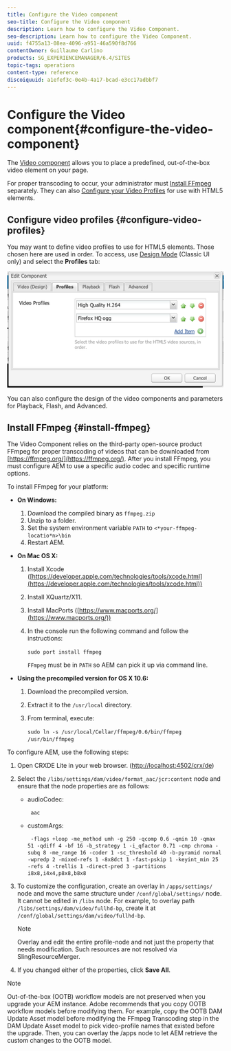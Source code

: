 ```yaml
---
title: Configure the Video component
seo-title: Configure the Video component
description: Learn how to configure the Video Component.
seo-description: Learn how to configure the Video Component.
uuid: f4755a13-08ea-4096-a951-46a590f8d766
contentOwner: Guillaume Carlino
products: SG_EXPERIENCEMANAGER/6.4/SITES
topic-tags: operations
content-type: reference
discoiquuid: a1efef3c-0e4b-4a17-bcad-e3cc17adbbf7
---
```


# Configure the Video component{#configure-the-video-component}

The [Video component](/help/sites-authoring/default-components-foundation.md#video) allows you to place a predefined, out-of-the-box video element on your page.

For proper transcoding to occur, your administrator must [Install FFmpeg](#install-ffmpeg) separately. They can also [Configure your Video Profiles](#configure-video-profiles) for use with HTML5 elements.

## Configure video profiles {#configure-video-profiles}

You may want to define video profiles to use for HTML5 elements. Those chosen here are used in order. To access, use [Design Mode](/help/sites-authoring/default-components-designmode.md) (Classic UI only) and select the **Profiles** tab:

![](assets/chlimage_1-317.png)

You can also configure the design of the video components and parameters for Playback, Flash, and Advanced.

## Install FFmpeg {#install-ffmpeg}

The Video Component relies on the third-party open-source product FFmpeg for proper transcoding of videos that can be downloaded from [https://ffmpeg.org/](https://ffmpeg.org/). After you install FFmpeg, you must configure AEM to use a specific audio codec and specific runtime options.

To install FFmpeg for your platform:

* **On Windows:**

    1. Download the compiled binary as `ffmpeg.zip` 
    1. Unzip to a folder. 
    1. Set the system environment variable `PATH` to `<*your-ffmpeg-locatio*n>\bin` 
    1. Restart AEM.

* **On Mac OS X:**

    1. Install Xcode ([https://developer.apple.com/technologies/tools/xcode.html](https://developer.apple.com/technologies/tools/xcode.html))
    1. Install XQuartz/X11.
    1. Install MacPorts ([https://www.macports.org/](https://www.macports.org/))
    1. In the console run the following command and follow the instructions: 

       `sudo port install ffmpeg` 

       `FFmpeg` must be in `PATH` so AEM can pick it up via command line.

* **Using the precompiled version for OS X 10.6:**

    1. Download the precompiled version.
    1. Extract it to the `/usr/local` directory.
    1. From terminal, execute: 

       `sudo ln -s /usr/local/Cellar/ffmpeg/0.6/bin/ffmpeg /usr/bin/ffmpeg`

To configure AEM, use the following steps:

1. Open CRXDE Lite in your web browser. ([http://localhost:4502/crx/de](http://localhost:4502/crx/de))
1. Select the `/libs/settings/dam/video/format_aac/jcr:content` node and ensure that the node properties are as follows:

    * audioCodec: 
    
      ``` 
       aac
      ``` 
    
    * customArgs: 
    
      ``` 
       -flags +loop -me_method umh -g 250 -qcomp 0.6 -qmin 10 -qmax 51 -qdiff 4 -bf 16 -b_strategy 1 -i_qfactor 0.71 -cmp chroma -subq 8 -me_range 16 -coder 1 -sc_threshold 40 -b-pyramid normal -wpredp 2 -mixed-refs 1 -8x8dct 1 -fast-pskip 1 -keyint_min 25 -refs 4 -trellis 1 -direct-pred 3 -partitions i8x8,i4x4,p8x8,b8x8
      ```

1. To customize the configuration, create an overlay in `/apps/settings/` node and move the same structure under `/conf/global/settings/` node. It cannot be edited in `/libs` node. For example, to overlay path `/libs/settings/dam/video/fullhd-bp`, create it at `/conf/global/settings/dam/video/fullhd-bp`.

   >[!NOTE]
   >
   >Overlay and edit the entire profile-node and not just the property that needs modification. Such resources are not resolved via SlingResourceMerger.

1. If you changed either of the properties, click **Save All**.

>[!NOTE]
>
>Out-of-the-box (OOTB) workflow models are not preserved when you upgrade your AEM instance. Adobe recommends that you copy OOTB workflow models before modifying them. For example, copy the OOTB DAM Update Asset model before modifying the FFmpeg Transcoding step in the DAM Update Asset model to pick video-profile names that existed before the upgrade. Then, you can overlay the /apps node to let AEM retrieve the custom changes to the OOTB model.


